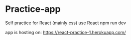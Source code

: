 # Practice-app
Self practice for React (mainly css) use React
npm run dev

app is hosting on: https://react-practice-1.herokuapp.com/
